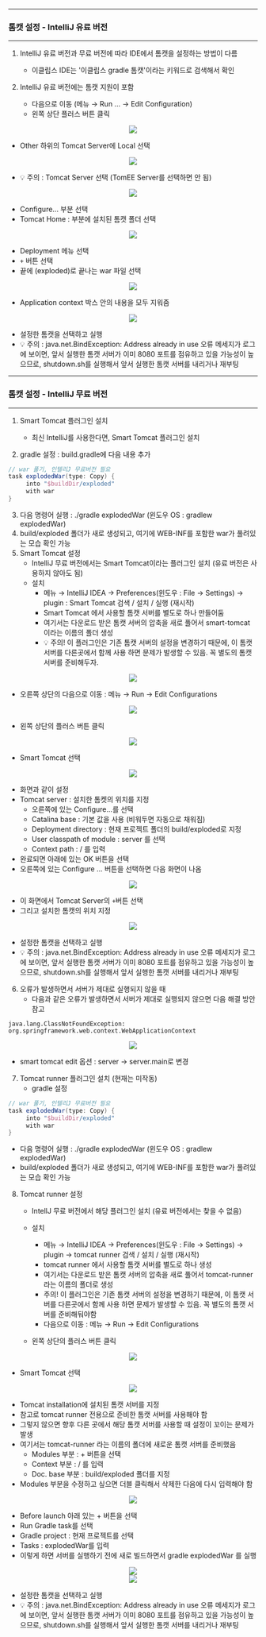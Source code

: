 -----
### 톰캣 설정 - IntelliJ 유료 버전
-----
1. IntelliJ 유료 버전과 무료 버전에 따라 IDE에서 톰캣을 설정하는 방법이 다름
   - 이클립스 IDE는 '이클립스 gradle 톰캣'이라는 키워드로 검색해서 확인

2. IntelliJ 유료 버전에는 톰캣 지원이 포함
   - 다음으로 이동 (메뉴 → Run ... → Edit Configuration)
   - 왼쪽 상단 플러스 버튼 클릭
<div align="center">
<img src="https://github.com/user-attachments/assets/2dbb442b-1a27-4477-abe7-0b7abd9fda08">
</div>

   - Other 하위의 Tomcat Server에 Local 선택
<div align="center">
<img src="https://github.com/user-attachments/assets/ecc79a60-0afe-4018-9c8e-3a7065b43075">
</div>

   - 💡 주의 : Tomcat Server 선택 (TomEE Server를 선택하면 안 됨)
<div align="center">
<img src="https://github.com/user-attachments/assets/3dc3394b-efb5-42df-9b1f-a2ef073ed34e">
</div>

   - Configure... 부분 선택
   - Tomcat Home : 부분에 설치된 톰캣 폴더 선택
<div align="center">
<img src="https://github.com/user-attachments/assets/1323bf77-70b0-412f-befb-7379814a4f94">
</div>

   - Deployment 메뉴 선택
   - ```+``` 버튼 선택
   - 끝에 (exploded)로 끝나는 war 파일 선택

<div align="center">
<img src="https://github.com/user-attachments/assets/87e21b6d-d002-413b-b5a6-7ebb20fcddf1">
</div>

   - Application context 박스 안의 내용을 모두 지워줌

<div align="center">
<img src="https://github.com/user-attachments/assets/2c5bfe86-f432-494b-ac61-b0c5c82ff7fe">
</div>

   - 설정한 톰캣을 선택하고 실행
   - 💡 주의 : java.net.BindException: Address already in use 오류 메세지가 로그에 보이면, 앞서 실행한 톰캣 서버가 이미 8080 포트를 점유하고 있을 가능성이 높으므로, shutdown.sh를 실행해서 앞서 실행한 톰캣 서버를 내리거나 재부팅

-----
### 톰캣 설정 - IntelliJ 무료 버전
-----
1. Smart Tomcat 플러그인 설치
   - 최신 IntelliJ를 사용한다면, Smart Tomcat 플러그인 설치

2. gradle 설정 : build.gradle에 다음 내용 추가
```gradle
// war 풀기, 인텔리J 무료버전 필요
task explodedWar(type: Copy) {
     into "$buildDir/exploded"
     with war
}
```

3. 다음 명령어 실행 : ./gradle explodedWar (윈도우 OS : gradlew explodedWar)
4. build/exploded 폴더가 새로 생성되고, 여기에 WEB-INF를 포함한 war가 풀려있는 모습 확인 가능
5. Smart Tomcat 설정
   - IntelliJ 무료 버전에서는 Smart Tomcat이라는 플러그인 설치 (유료 버전은 사용하지 않아도 됨)
   - 설치
     + 메뉴 → IntelliJ IDEA → Preferences(윈도우 : File → Settings) → plugin : Smart Tomcat 검색 / 설치 / 실행 (재시작)
     + Smart Tomcat 에서 사용할 톰캣 서버를 별도로 하나 만들어둠
     + 여기서는 다운로드 받은 톰캣 서버의 압축을 새로 풀어서 smart-tomcat 이라는 이름의 폴더 생성
     + 💡 주의! 이 플러그인은 기존 톰캣 서버의 설정을 변경하기 때문에, 이 톰캣 서버를 다른곳에서 함께 사용 하면 문제가 발생할 수 있음. 꼭 별도의 톰캣 서버를 준비해두자.

<div align="center">
<img src="https://github.com/user-attachments/assets/7318e5d1-d871-43e5-b0de-23635fc78b6d">
</div>

   - 오른쪽 상단의 다음으로 이동 : 메뉴 → Run → Edit Configurations

<div align="center">
<img src="https://github.com/user-attachments/assets/a28ee5c5-aa25-4962-9e49-63ae83371663">
</div>

   - 왼쪽 상단의 플러스 버튼 클릭

<div align="center">
<img src="https://github.com/user-attachments/assets/6f192db6-8227-42cb-81f1-262a9d2be728">
</div>

   - Smart Tomcat 선택

<div align="center">
<img src="https://github.com/user-attachments/assets/ff256a0b-92bf-4681-ba6e-11eea0bddb66">
</div>

  - 화면과 같이 설정
  - Tomcat server : 설치한 톰켓의 위치를 지정
    + 오른쪽에 있는 Configure...를 선택
    + Catalina base : 기본 값을 사용 (비워두면 자동으로 채워짐)
    + Deployment directory : 현재 프로젝트 폴더의 build/exploded로 지정
    + User classpath of module : server 를 선택
    + Context path : / 를 입력
  - 완료되면 아래에 있는 OK 버튼을 선택
  - 오른쪽에 있는 Configure ...  버튼을 선택하면 다음 화면이 나옴

<div align="center">
<img src="https://github.com/user-attachments/assets/f4b2a118-500e-478c-b37f-65ea63833149">
</div>

  - 이 화면에서 Tomcat Server의 ```+```버튼 선택
  - 그리고 설치한 톰캣의 위치 지정

<div align="center">
<img src="https://github.com/user-attachments/assets/ab52539b-60a8-4f7e-a0ea-17b23767beb8">
</div>

   - 설정한 톰캣을 선택하고 실행
   - 💡 주의 : java.net.BindException: Address already in use 오류 메세지가 로그에 보이면, 앞서 실행한 톰캣 서버가 이미 8080 포트를 점유하고 있을 가능성이 높으므로, shutdown.sh를 실행해서 앞서 실행한 톰캣 서버를 내리거나 재부팅

6. 오류가 발생하면서 서버가 제대로 실행되지 않을 때
   - 다음과 같은 오류가 발생하면서 서버가 제대로 실행되지 않으면 다음 해결 방안 참고
```
java.lang.ClassNotFoundException: org.springframework.web.context.WebApplicationContext
```
<div align="center">
<img src="https://github.com/user-attachments/assets/3859bebe-3284-4f11-ab6a-db26124b6c8a">
</div>

  - smart tomcat edit 옵션 : server → server.main로 변경

7. Tomcat runner 플러그인 설치 (현재는 미작동)
   - gradle 설정
```gradle
// war 풀기, 인텔리J 무료버전 필요
task explodedWar(type: Copy) {
     into "$buildDir/exploded"
     with war
}
```

  - 다음 명령어 실행 : ./gradle explodedWar (윈도우 OS : gradlew explodedWar)
  - build/exploded 폴더가 새로 생성되고, 여기에 WEB-INF를 포함한 war가 풀려있는 모습 확인 가능

8. Tomcat runner 설정
   - IntellJ 무료 버전에서 해당 플러그인 설치 (유료 버전에서는 찾을 수 없음)
   - 설치
     + 메뉴 → IntelliJ IDEA → Preferences(윈도우 : File → Settings) → plugin → tomcat runner 검색 / 설치 / 실행 (재시작)
     + tomcat runner 에서 사용할 톰캣 서버를 별도로 하나 생성
     + 여기서는 다운로드 받은 톰캣 서버의 압축을 새로 풀어서 tomcat-runner 라는 이름의 폴더로 생성
     + 주의! 이 플러그인은 기존 톰캣 서버의 설정을 변경하기 때문에, 이 톰캣 서버를 다른곳에서 함께 사용 하면 문제가 발생할 수 있음. 꼭 별도의 톰캣 서버를 준비해둬야함 
     + 다음으로 이동 : 메뉴 → Run → Edit Configurations

   - 왼쪽 상단의 플러스 버튼 클릭
<div align="center">
<img src="https://github.com/user-attachments/assets/f279e423-1470-4114-ac88-5f31b781b68a">
</div>

   - Smart Tomcat 선택
<div align="center">
<img src="https://github.com/user-attachments/assets/9e1c5a53-94a2-44aa-b779-cd1cf16b1dbd">
</div>

   - Tomcat installation에 설치된 톰캣 서버를 지정
   - 참고로 tomcat runner 전용으로 준비한 톰캣 서버를 사용해야 함
   - 그렇지 않으면 향후 다른 곳에서 해당 톰캣 서버를 사용할 때 설정이 꼬이는 문제가 발생
   - 여기서는 tomcat-runner 라는 이름의 폴더에 새로운 톰캣 서버를 준비했음
     + Modules 부분 : + 버튼을 선택
     + Context 부분 : / 를 입력
     + Doc. base 부분 : build/exploded 폴더를 지정
   - Modules 부분을 수정하고 싶으면 더블 클릭해서 삭제한 다음에 다시 입력해야 함

<div align="center">
<img src="https://github.com/user-attachments/assets/85cf3359-98e0-4609-8dc2-d80ed76a3c6f">
</div>

   - Before launch 아래 있는 + 버튼을 선택
   - Run Gradle task를 선택
   - Gradle project : 현재 프로젝트를 선택
   - Tasks : explodedWar를 입력
   - 이렇게 하면 서버를 실행하기 전에 새로 빌드하면서 gradle explodedWar 를 실행

<div align="center">
<img src="https://github.com/user-attachments/assets/9a8b23ca-02d4-4b80-a01b-2f8b2daa02f4">
</div>


<div align="center">
<img src="https://github.com/user-attachments/assets/884178f1-a7af-499d-bb69-b493c18816e3">
</div>

   - 설정한 톰캣을 선택하고 실행
   - 💡 주의 : java.net.BindException: Address already in use 오류 메세지가 로그에 보이면, 앞서 실행한 톰캣 서버가 이미 8080 포트를 점유하고 있을 가능성이 높으므로, shutdown.sh를 실행해서 앞서 실행한 톰캣 서버를 내리거나 재부팅
